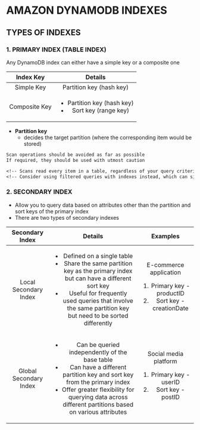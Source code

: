 # AMAZON DYNAMODB INDEXES

## TYPES OF INDEXES

### 1. PRIMARY INDEX (TABLE INDEX)

Any DynamoDB index can either have a simple key or a composite one

| Index Key | Details |
| :-----: | :-----: |
| Simple Key | Partition key (hash key) |
| Composite Key | <ul><li>Partition key (hash key)</li> <li>Sort key (range key)</li></ul> |

- <strong>Partition key</strong>
  - decides the target partition (where the corresponding item would be stored)

```alert
Scan operations should be avoided as far as possible
If required, they should be used with utmost caution

<!-- Scans read every item in a table, regardless of your query criteria, impacting performance and cost -->
<!-- Consider using filtered queries with indexes instead, which can significantly improve efficiency -->
```

### 2. SECONDARY INDEX

- Allow you to query data based on attributes other than the partition and sort keys of the primary index
- There are two types of secondary indexes

| Secondary Index | Details | Examples |
| :-----: | :-----: | :-----: |
| Local Secondary Index | <ul><li>Defined on a single table</li> <li>Share the same partition key as the primary index but can have a different sort key</li> <li>Useful for frequently used queries that involve <br>the same partition key but need to be sorted differently</li></ul> | E-commerce application<ol><li>Primary key - productID</li> <li>Sort key - creationDate</li></ol> |
| Global Secondary Index | <ul><li>Can be queried independently of the base table</li> <li>Can have a different partition key and sort key from the primary index</li> <li>Offer greater flexibility for querying data across different partitions based on various attributes</li></ul> | Social media platform <ol><li>Primary key - userID</li> <li>Sort key - postID</li></ol> |
